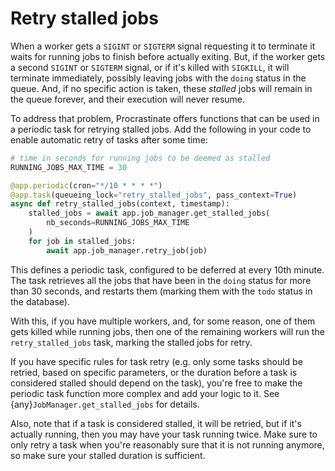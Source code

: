 # Retry stalled jobs

When a worker gets a `SIGINT` or `SIGTERM` signal requesting it to terminate it
waits for running jobs to finish before actually exiting. But, if the worker gets
a second `SIGINT` or `SIGTERM` signal, or if it's killed with `SIGKILL`, it will
terminate immediately, possibly leaving jobs with the `doing` status in the queue.
And, if no specific action is taken, these *stalled* jobs will remain in the queue
forever, and their execution will never resume.

To address that problem, Procrastinate offers functions that can be used in a periodic
task for retrying stalled jobs. Add the following in your code to enable automatic retry
of tasks after some time:

```python
# time in seconds for running jobs to be deemed as stalled
RUNNING_JOBS_MAX_TIME = 30

@app.periodic(cron="*/10 * * * *")
@app.task(queueing_lock="retry_stalled_jobs", pass_context=True)
async def retry_stalled_jobs(context, timestamp):
    stalled_jobs = await app.job_manager.get_stalled_jobs(
        nb_seconds=RUNNING_JOBS_MAX_TIME
    )
    for job in stalled_jobs:
        await app.job_manager.retry_job(job)
```

This defines a periodic task, configured to be deferred at every 10th minute. The task
retrieves all the jobs that have been in the `doing` status for more than
30 seconds, and restarts them (marking them with the `todo` status in the database).

With this, if you have multiple workers, and, for some reason, one of them gets killed
while running jobs, then one of the remaining workers will run the
`retry_stalled_jobs` task, marking the stalled jobs for retry.

If you have specific rules for task retry (e.g. only some tasks should be retried, based
on specific parameters, or the duration before a task is considered stalled should
depend on the task), you're free to make the periodic task function more complex and add
your logic to it. See {any}`JobManager.get_stalled_jobs` for details.

Also, note that if a task is considered stalled, it will be retried, but if it's
actually running, then you may have your task running twice. Make sure to only retry
a task when you're reasonably sure that it is not running anymore, so make sure your
stalled duration is sufficient.

